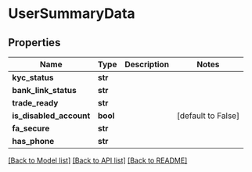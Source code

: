 # UserSummaryData

## Properties
Name | Type | Description | Notes
------------ | ------------- | ------------- | -------------
**kyc_status** | **str** |  | 
**bank_link_status** | **str** |  | 
**trade_ready** | **str** |  | 
**is_disabled_account** | **bool** |  | [default to False]
**fa_secure** | **str** |  | 
**has_phone** | **str** |  | 

[[Back to Model list]](../README.md#documentation-for-models) [[Back to API list]](../README.md#documentation-for-api-endpoints) [[Back to README]](../README.md)


